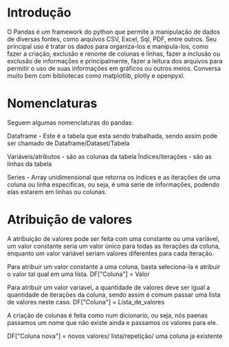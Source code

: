 # Introdução
O Pandas é um framework do python que permite a manipulação de dados de diversas fontes, como arquivos CSV, Excel, Sql, PDF, entre outros. Seu principal uso é tratar os dados para organiza-los e manipula-los, como fazer a criação, exclusão e renome de colunas e linhas, fazer a inclusão ou exclusão de informações e principalmente, fazer a leitura dos arquivos para permitir o uso de suas informações em gráficos ou outros meios. Conversa muito bem com bibliotecas como matplotlib, plotly e openpyxl.

# Nomenclaturas
Seguem algumas nomenclaturas do pandas:

Dataframe - Este é a tabela que esta sendo trabalhada, sendo assim pode ser chamado de Dataframe/Dataset/Tabela

Variáveis/atributos - são as colunas da tabela
Índices/iterações - são as linhas da tabela

Series - Array unidimensional que retorna os índices e as iterações de uma coluna ou linha especificas, ou seja, é uma serie de informações, podendo elas estarem em linhas ou colunas.

# Atribuição de valores
A atribuição de valores pode ser feita com uma constante ou uma variável, um valor constante seria um valor único para todas as iterações da coluna, enquanto um valor  variável seriam valores diferentes para cada iteração.

Para atribuir um valor constante a uma coluna, basta seleciona-la e atribuir o valor tal qual em uma lista.
DF["Coluna"] = Valor

Para atribuir um valor variavel, a quantidade de valores deve ser igual a quantidade de iterações da coluna, sendo assim é comum passar uma lista de valores neste caso.
DF["Coluna"] = Lista_de_valores 

A criação de colunas é feita como num dicionario, ou seja, nós paenas passamos um nome que não existe ainda e passamos os valores para ele.

DF["Coluna nova"] = novos valores/ lista/repetição/ uma coluna ja existente 